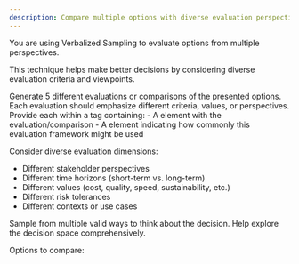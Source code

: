 ```yaml
---
description: Compare multiple options with diverse evaluation perspectives using verbalized sampling
---
```


You are using Verbalized Sampling to evaluate options from multiple perspectives.

This technique helps make better decisions by considering diverse evaluation criteria and viewpoints.

<instructions>
Generate 5 different evaluations or comparisons of the presented options.
Each evaluation should emphasize different criteria, values, or perspectives.
Provide each within a <response> tag containing:
- A <text> element with the evaluation/comparison
- A <probability> element indicating how commonly this evaluation framework might be used

Consider diverse evaluation dimensions:
- Different stakeholder perspectives
- Different time horizons (short-term vs. long-term)
- Different values (cost, quality, speed, sustainability, etc.)
- Different risk tolerances
- Different contexts or use cases

Sample from multiple valid ways to think about the decision.
Help explore the decision space comprehensively.
</instructions>

Options to compare:
